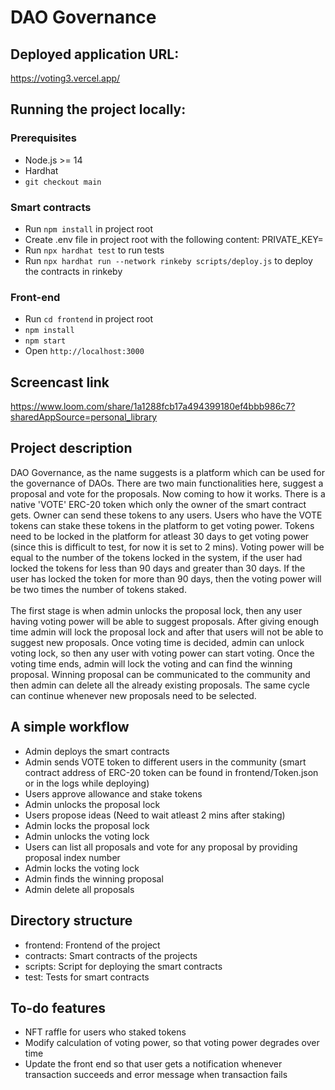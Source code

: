 # DAO Governance

## Deployed application URL:

https://voting3.vercel.app/

## Running the project locally:

### Prerequisites

- Node.js >= 14
- Hardhat
- `git checkout main`

### Smart contracts

- Run `npm install` in project root
- Create .env file in project root with the following content:
    PRIVATE_KEY=<provide-account-private-key-here>
- Run `npx hardhat test` to run tests
- Run `npx hardhat run --network rinkeby scripts/deploy.js` to deploy the contracts in rinkeby

### Front-end

- Run `cd frontend` in project root
- `npm install`
- `npm start`
- Open `http://localhost:3000`
  
## Screencast link
https://www.loom.com/share/1a1288fcb17a494399180ef4bbb986c7?sharedAppSource=personal_library
  
## Project description

DAO Governance, as the name suggests is a platform which can be used for the governance of DAOs. There are two main functionalities here, suggest a proposal and vote for the proposals. Now coming to how it works. There is a native 'VOTE' ERC-20 token which only the owner of the smart contract gets. Owner can send these tokens to any users. Users who have the VOTE tokens can stake these tokens in the platform to get voting power. Tokens need to be locked in the platform for atleast 30 days to get voting power (since this is difficult to test, for now it is set to 2 mins). Voting power will be equal to the number of the tokens locked in the system, if the user had locked the tokens for less than 90 days and greater than 30 days. If the user has locked the token for more than 90 days, then the voting power will be two times the number of tokens staked.<br /><br />
The first stage is when admin unlocks the proposal lock, then any user having voting power will be able to suggest proposals. After giving enough time admin will lock the proposal lock and after that users will not be able to suggest new proposals. Once voting time is decided, admin can unlock voting lock, so then any user with voting power can start voting. Once the voting time ends, admin will lock the voting and can find the winning proposal. Winning proposal can be communicated to the community and then admin can delete all the already existing proposals. The same cycle can continue whenever new proposals need to be selected.

## A simple workflow

- Admin deploys the smart contracts
- Admin sends VOTE token to different users in the community (smart contract address of ERC-20 token can be found in frontend/Token.json or in the logs while deploying)
- Users approve allowance and stake tokens
- Admin unlocks the proposal lock
- Users propose ideas (Need to wait atleast 2 mins after staking)
- Admin locks the proposal lock
- Admin unlocks the voting lock
- Users can list all proposals and vote for any proposal by providing proposal index number
- Admin locks the voting lock
- Admin finds the winning proposal
- Admin delete all proposals

## Directory structure

- frontend: Frontend of the project
- contracts: Smart contracts of the projects
- scripts: Script for deploying the smart contracts
- test: Tests for smart contracts
    
## To-do features
    
- NFT raffle for users who staked tokens
- Modify calculation of voting power, so that voting power degrades over time
- Update the front end so that user gets a notification whenever transaction succeeds and error message when transaction fails

